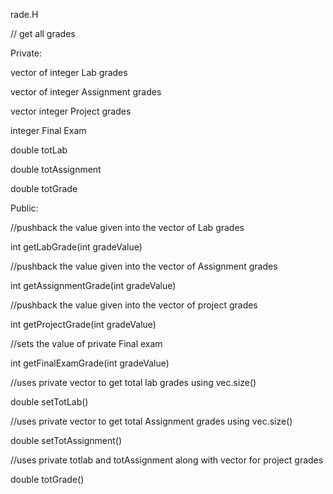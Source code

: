 rade.H

// get all grades 

Private:

  vector of integer Lab grades
  
  vector of integer Assignment grades
  
  vector integer Project grades
  
  integer Final Exam
  
  double totLab
  
  double totAssignment
  
  double totGrade
  
  
 Public:
 
//pushback the value given into the vector of Lab grades

 int getLabGrade(int gradeValue)

//pushback the value given into the vector of Assignment grades

int getAssignmentGrade(int gradeValue)

//pushback the value given into the vector of project grades

int getProjectGrade(int gradeValue)

//sets the value of private Final exam

int getFinalExamGrade(int gradeValue)

//uses private vector to get total lab grades using vec.size()

double setTotLab()

//uses private vector to get total Assignment grades using vec.size()

double setTotAssignment()

//uses private totlab and totAssignment along with vector for project grades

double totGrade()
